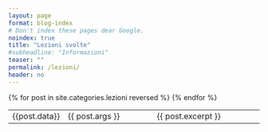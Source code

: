 ```yaml
---
layout: page
format: blog-index
# Don't index these pages dear Google.
noindex: true
title: "Lezioni svolte"
#subheadline: "Informazioni"
teaser: ""
permalink: /lezioni/
header: no
---
```

<posts>
        <table>
            {% for post in site.categories.lezioni reversed %}
            <tr>
                <td width="20%" class='date'>{{post.data}}</td>  
                <td>{{ post.args }}</td>
	    <td>{{ post.excerpt }}</td>
            </tr>
    	{% endfor %}
        </table>
</posts>



